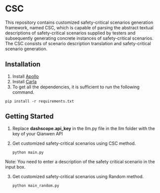 # CSC
This repository contains customized safety-critical scenarios generation framework, named CSC, which is capable of parsing the abstract textual descriptions of safety-critical scenarios supplied by testers and subsequently generating concrete instances of safety-critical scenarios. The CSC consists of scenario description translation and safety-critical scenario generation.

## Installation
1. Install [Apollo](https://github.com/ApolloAuto/apollo/tree/master) 
2. Install [Carla](https://carla.readthedocs.io/en/latest/)
3. To get all the dependencies, it is sufficient to run the following command.
```
pip install -r requirements.txt
```
## Getting Started
1. Replace **dashscope.api_key** in the llm.py file in the llm folder with the key of your Qianwen API
   
2. Get customized safety-critical scenarios using CSC method.
   ```
   python main.py
   ```
Note: You need to enter a description of the safety critical scenario in the input box. 

3. Get customized safety-critical scenarios using Random method.
   ```
   python main_random.py
   ```
